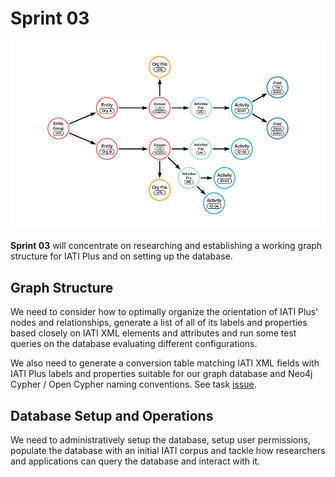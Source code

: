 # Sprint 03

![IATI Plus Database](https://github.com/Humanitarian-AI/IATIPlus/blob/main/Media/IATIPlus_sprints.png)

**Sprint 03** will concentrate on researching and establishing a working graph structure for IATI Plus and on setting up the database.

## Graph Structure

We need to consider how to optimally organize the orientation of IATI Plus' nodes and relationships, generate a list of all of its labels and properties based closely on IATI XML elements and attributes and run some test queries on the database evaluating different configurations.

We also need to generate a conversion table matching IATI XML fields with IATI Plus labels and properties suitable for our graph database and Neo4j Cypher / Open Cypher naming conventions. See task [issue](https://github.com/Humanitarian-AI/IATIPlus/issues/8).

## Database Setup and Operations

We need to administratively setup the database, setup user permissions, populate the database with an initial IATI corpus and tackle how researchers and applications can query the database and interact with it.
